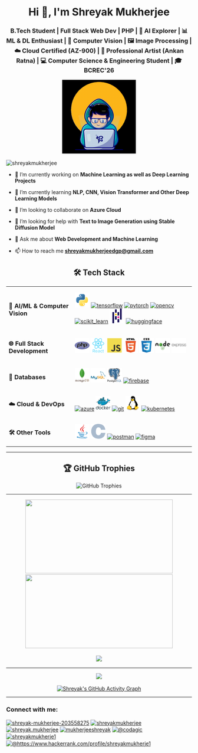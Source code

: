 
<h1 align="center">Hi 👋, I'm Shreyak Mukherjee</h1>

<h3 align="center">
  B.Tech Student | Full Stack Web Dev | PHP | 🤖 AI Explorer | 📊 ML & DL Enthusiast | 🧠 Computer Vision | 🖼️ Image Processing | ☁️ Cloud Certified (AZ-900) | 🎨 Professional Artist (Ankan Ratna) | 💻 Computer Science & Engineering Student | 🎓 BCREC'26
</h3>

<div align="center">
  <img src="https://github.com/shreyakmukherjee/shreyakmukherjee/blob/main/animated_developer.gif" alt="Animated Developer Illustration" style="width: 200px;"/>
</div>

<p align="left"> <img src="https://komarev.com/ghpvc/?username=shreyakmukherjee&label=Profile%20views&color=0e75b6&style=flat" alt="shreyakmukherjee" /> </p>

- 🔭 I’m currently working on **Machine Learning as well as Deep Learning Projects**

- 🌱 I’m currently learning **NLP, CNN, Vision Transformer and Other Deep Learning Models**

- 👯 I’m looking to collaborate on **Azure Cloud**

- 🤝 I’m looking for help with **Text to Image Generation using Stable Diffusion Model**

- 💬 Ask me about **Web Development and Machine Learning**

- 📫 How to reach me **shreyakmukherjeedgp@gmail.com**
  


<h2 align="center">🛠️ Tech Stack</h2>

<div align="center">
<table>
  <tr>
    <td><h3>🤖 AI/ML & Computer Vision</h3></td>
    <td>
      <p>
        <a href="https://www.python.org" target="_blank" rel="noreferrer"><img src="https://raw.githubusercontent.com/devicons/devicon/master/icons/python/python-original.svg" alt="python" width="40" height="40"/></a>
        <a href="https://www.tensorflow.org" target="_blank" rel="noreferrer"><img src="https://www.vectorlogo.zone/logos/tensorflow/tensorflow-icon.svg" alt="tensorflow" width="40" height="40"/></a>
        <a href="https://pytorch.org/" target="_blank" rel="noreferrer"><img src="https://www.vectorlogo.zone/logos/pytorch/pytorch-icon.svg" alt="pytorch" width="40" height="40"/></a>
        <a href="https://opencv.org/" target="_blank" rel="noreferrer"><img src="https://www.vectorlogo.zone/logos/opencv/opencv-icon.svg" alt="opencv" width="40" height="40"/></a>
        <a href="https://scikit-learn.org/" target="_blank" rel="noreferrer"><img src="https://upload.wikimedia.org/wikipedia/commons/0/05/Scikit_learn_logo_small.svg" alt="scikit_learn" width="40" height="40"/></a>
        <a href="https://pandas.pydata.org/" target="_blank" rel="noreferrer"><img src="https://raw.githubusercontent.com/devicons/devicon/2ae2a900d2f041da66e950e4d48052658d850630/icons/pandas/pandas-original.svg" alt="pandas" width="40" height="40"/></a>
        <a href="https://huggingface.co/" target="_blank" rel="noreferrer"><img src="https://huggingface.co/front/assets/huggingface_logo-noborder.svg" alt="huggingface" width="40" height="40"/></a>
      </p>
    </td>
  </tr>

  <tr>
    <td><h3>🌐 Full Stack Development</h3></td>
    <td>
      <p>
        <a href="https://www.php.net" target="_blank" rel="noreferrer"><img src="https://raw.githubusercontent.com/devicons/devicon/master/icons/php/php-original.svg" alt="php" width="40" height="40"/></a>
        <a href="https://reactjs.org/" target="_blank" rel="noreferrer"><img src="https://raw.githubusercontent.com/devicons/devicon/master/icons/react/react-original-wordmark.svg" alt="react" width="40" height="40"/></a>
        <a href="https://developer.mozilla.org/en-US/docs/Web/JavaScript" target="_blank" rel="noreferrer"><img src="https://raw.githubusercontent.com/devicons/devicon/master/icons/javascript/javascript-original.svg" alt="javascript" width="40" height="40"/></a>
        <a href="https://www.w3.org/html/" target="_blank" rel="noreferrer"><img src="https://raw.githubusercontent.com/devicons/devicon/master/icons/html5/html5-original-wordmark.svg" alt="html5" width="40" height="40"/></a>
        <a href="https://www.w3schools.com/css/" target="_blank" rel="noreferrer"><img src="https://raw.githubusercontent.com/devicons/devicon/master/icons/css3/css3-original-wordmark.svg" alt="css3" width="40" height="40"/></a>
        <a href="https://nodejs.org" target="_blank" rel="noreferrer"><img src="https://raw.githubusercontent.com/devicons/devicon/master/icons/nodejs/nodejs-original-wordmark.svg" alt="nodejs" width="40" height="40"/></a>
        <a href="https://expressjs.com" target="_blank" rel="noreferrer"><img src="https://raw.githubusercontent.com/devicons/devicon/master/icons/express/express-original-wordmark.svg" alt="express" width="40" height="40"/></a>
      </p>
    </td>
  </tr>

  <tr>
    <td><h3>💾 Databases</h3></td>
    <td>
      <p>
        <a href="https://www.mongodb.com/" target="_blank" rel="noreferrer"><img src="https://raw.githubusercontent.com/devicons/devicon/master/icons/mongodb/mongodb-original-wordmark.svg" alt="mongodb" width="40" height="40"/></a>
        <a href="https://www.mysql.com/" target="_blank" rel="noreferrer"><img src="https://raw.githubusercontent.com/devicons/devicon/master/icons/mysql/mysql-original-wordmark.svg" alt="mysql" width="40" height="40"/></a>
        <a href="https://www.postgresql.org" target="_blank" rel="noreferrer"><img src="https://raw.githubusercontent.com/devicons/devicon/master/icons/postgresql/postgresql-original-wordmark.svg" alt="postgresql" width="40" height="40"/></a>
        <a href="https://firebase.google.com/" target="_blank" rel="noreferrer"><img src="https://www.vectorlogo.zone/logos/firebase/firebase-icon.svg" alt="firebase" width="40" height="40"/></a>
      </p>
    </td>
  </tr>

  <tr>
    <td><h3>☁️ Cloud & DevOps</h3></td>
    <td>
      <p>
        <a href="https://azure.microsoft.com/en-in/" target="_blank" rel="noreferrer"><img src="https://www.vectorlogo.zone/logos/microsoft_azure/microsoft_azure-icon.svg" alt="azure" width="40" height="40"/></a>
        <a href="https://www.docker.com/" target="_blank" rel="noreferrer"><img src="https://raw.githubusercontent.com/devicons/devicon/master/icons/docker/docker-original-wordmark.svg" alt="docker" width="40" height="40"/></a>
        <a href="https://git-scm.com/" target="_blank" rel="noreferrer"><img src="https://www.vectorlogo.zone/logos/git-scm/git-scm-icon.svg" alt="git" width="40" height="40"/></a>
        <a href="https://www.linux.org/" target="_blank" rel="noreferrer"><img src="https://raw.githubusercontent.com/devicons/devicon/master/icons/linux/linux-original.svg" alt="linux" width="40" height="40"/></a>
        <a href="https://kubernetes.io" target="_blank" rel="noreferrer"><img src="https://www.vectorlogo.zone/logos/kubernetes/kubernetes-icon.svg" alt="kubernetes" width="40" height="40"/></a>
      </p>
    </td>
  </tr>

  <tr>
    <td><h3>🛠️ Other Tools</h3></td>
    <td>
      <p>
        <a href="https://www.java.com" target="_blank" rel="noreferrer"><img src="https://raw.githubusercontent.com/devicons/devicon/master/icons/java/java-original.svg" alt="java" width="40" height="40"/></a>
        <a href="https://www.cprogramming.com/" target="_blank" rel="noreferrer"><img src="https://raw.githubusercontent.com/devicons/devicon/master/icons/c/c-original.svg" alt="c" width="40" height="40"/></a>
        <a href="https://postman.com" target="_blank" rel="noreferrer"><img src="https://www.vectorlogo.zone/logos/getpostman/getpostman-icon.svg" alt="postman" width="40" height="40"/></a>
        <a href="https://www.figma.com/" target="_blank" rel="noreferrer"><img src="https://www.vectorlogo.zone/logos/figma/figma-icon.svg" alt="figma" width="40" height="40"/></a>
      </p>
    </td>
  </tr>
</table>
</div>

---


<h2 align="center">🏆 GitHub Trophies</h2>

<p align="center">
  <img src="https://github-profile-trophy.vercel.app/?username=shreyakmukherjee&theme=radical&no-bg=true&no-frame=true&row=1&column=6" alt="GitHub Trophies" />
</p>

---


<div align="center">
  <img src="https://github-readme-stats.vercel.app/api?username=shreyakmukherjee&show_icons=true&theme=radical" width="400px" height="200px"/>
  <img src="https://github-readme-stats.vercel.app/api/top-langs/?username=shreyakmukherjee&layout=compact&theme=radical" width="400px" height="200px"/>
  <br><br>
  <img src="https://github-readme-streak-stats.herokuapp.com/?user=shreyakmukherjee&theme=radical" width="820px" />
</div>

---

<div align="center">
<img src="https://github-profile-summary-cards.vercel.app/api/cards/profile-details?username=shreyakmukherjee&theme=radical" />

 [![Shreyak's GitHub Activity Graph](https://github-readme-activity-graph.vercel.app/graph?username=shreyakmukherjee&theme=react-dark&bg_color=1a1b27&hide_border=true)](https://github.com/ashutosh00710/github-readme-activity-graph)
</div>


---

<h3 align="left">Connect with me:</h3>
<p align="left">
<a href="https://linkedin.com/in/shreyak-mukherjee-203558275" target="blank"><img align="center" src="https://raw.githubusercontent.com/rahuldkjain/github-profile-readme-generator/master/src/images/icons/Social/linked-in-alt.svg" alt="shreyak-mukherjee-203558275" height="30" width="40" /></a>
<a href="https://kaggle.com/shreyakmukherjee" target="blank"><img align="center" src="https://raw.githubusercontent.com/rahuldkjain/github-profile-readme-generator/master/src/images/icons/Social/kaggle.svg" alt="shreyakmukherjee" height="30" width="40" /></a>
<a href="https://fb.com/shreyak.mukherjee" target="blank"><img align="center" src="https://raw.githubusercontent.com/rahuldkjain/github-profile-readme-generator/master/src/images/icons/Social/facebook.svg" alt="shreyak.mukherjee" height="30" width="40" /></a>
<a href="https://instagram.com/mukherjeeshreyak" target="blank"><img align="center" src="https://raw.githubusercontent.com/rahuldkjain/github-profile-readme-generator/master/src/images/icons/Social/instagram.svg" alt="mukherjeeshreyak" height="30" width="40" /></a>
<a href="https://www.youtube.com/c/@codagic" target="blank"><img align="center" src="https://raw.githubusercontent.com/rahuldkjain/github-profile-readme-generator/master/src/images/icons/Social/youtube.svg" alt="@codagic" height="30" width="40" /></a>
<a href="https://www.hackerrank.com/shreyakmukherje1" target="blank"><img align="center" src="https://raw.githubusercontent.com/rahuldkjain/github-profile-readme-generator/master/src/images/icons/Social/hackerrank.svg" alt="shreyakmukherje1" height="30" width="40" /></a>
<a href="https://www.hackerearth.com/@https://www.hackerrank.com/profile/shreyakmukherje1" target="blank"><img align="center" src="https://raw.githubusercontent.com/rahuldkjain/github-profile-readme-generator/master/src/images/icons/Social/hackerearth.svg" alt="@https://www.hackerrank.com/profile/shreyakmukherje1" height="30" width="40" /></a>
</p>
